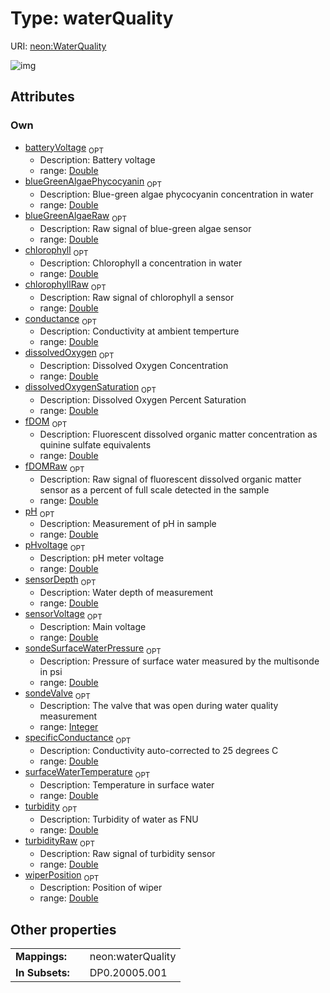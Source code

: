 
# Type: waterQuality




URI: [neon:WaterQuality](https://data.neonscience.org/WaterQuality)


![img](http://yuml.me/diagram/nofunky;dir:TB/class/[WaterQuality&#124;specificConductance:double%20%3F;dissolvedOxygen:double%20%3F;dissolvedOxygenSaturation:double%20%3F;conductance:double%20%3F;batteryVoltage:double%20%3F;surfaceWaterTemperature:double%20%3F;sensorVoltage:double%20%3F;pH:double%20%3F;pHvoltage:double%20%3F;blueGreenAlgaePhycocyanin:double%20%3F;chlorophyll:double%20%3F;fDOM:double%20%3F;turbidity:double%20%3F;sondeSurfaceWaterPressure:double%20%3F;sensorDepth:double%20%3F;chlorophyllRaw:double%20%3F;blueGreenAlgaeRaw:double%20%3F;fDOMRaw:double%20%3F;turbidityRaw:double%20%3F;wiperPosition:double%20%3F;sondeValve:integer%20%3F])

## Attributes


### Own

 * [batteryVoltage](batteryVoltage.md)  <sub>OPT</sub>
    * Description: Battery voltage
    * range: [Double](types/Double.md)
 * [blueGreenAlgaePhycocyanin](blueGreenAlgaePhycocyanin.md)  <sub>OPT</sub>
    * Description: Blue-green algae phycocyanin concentration in water
    * range: [Double](types/Double.md)
 * [blueGreenAlgaeRaw](blueGreenAlgaeRaw.md)  <sub>OPT</sub>
    * Description: Raw signal of blue-green algae sensor
    * range: [Double](types/Double.md)
 * [chlorophyll](chlorophyll.md)  <sub>OPT</sub>
    * Description: Chlorophyll a concentration in water
    * range: [Double](types/Double.md)
 * [chlorophyllRaw](chlorophyllRaw.md)  <sub>OPT</sub>
    * Description: Raw signal of chlorophyll a sensor
    * range: [Double](types/Double.md)
 * [conductance](conductance.md)  <sub>OPT</sub>
    * Description: Conductivity at ambient temperture
    * range: [Double](types/Double.md)
 * [dissolvedOxygen](dissolvedOxygen.md)  <sub>OPT</sub>
    * Description: Dissolved Oxygen Concentration
    * range: [Double](types/Double.md)
 * [dissolvedOxygenSaturation](dissolvedOxygenSaturation.md)  <sub>OPT</sub>
    * Description: Dissolved Oxygen Percent Saturation
    * range: [Double](types/Double.md)
 * [fDOM](fDOM.md)  <sub>OPT</sub>
    * Description: Fluorescent dissolved organic matter concentration as quinine sulfate equivalents
    * range: [Double](types/Double.md)
 * [fDOMRaw](fDOMRaw.md)  <sub>OPT</sub>
    * Description: Raw signal of fluorescent dissolved organic matter sensor as a percent of full scale detected in the sample
    * range: [Double](types/Double.md)
 * [pH](pH.md)  <sub>OPT</sub>
    * Description: Measurement of pH in sample
    * range: [Double](types/Double.md)
 * [pHvoltage](pHvoltage.md)  <sub>OPT</sub>
    * Description: pH meter voltage
    * range: [Double](types/Double.md)
 * [sensorDepth](sensorDepth.md)  <sub>OPT</sub>
    * Description: Water depth of measurement
    * range: [Double](types/Double.md)
 * [sensorVoltage](sensorVoltage.md)  <sub>OPT</sub>
    * Description: Main voltage
    * range: [Double](types/Double.md)
 * [sondeSurfaceWaterPressure](sondeSurfaceWaterPressure.md)  <sub>OPT</sub>
    * Description: Pressure of surface water measured by the multisonde in psi
    * range: [Double](types/Double.md)
 * [sondeValve](sondeValve.md)  <sub>OPT</sub>
    * Description: The valve that was open during water quality measurement
    * range: [Integer](types/Integer.md)
 * [specificConductance](specificConductance.md)  <sub>OPT</sub>
    * Description: Conductivity auto-corrected to 25 degrees C
    * range: [Double](types/Double.md)
 * [surfaceWaterTemperature](surfaceWaterTemperature.md)  <sub>OPT</sub>
    * Description: Temperature in surface water
    * range: [Double](types/Double.md)
 * [turbidity](turbidity.md)  <sub>OPT</sub>
    * Description: Turbidity of water as FNU
    * range: [Double](types/Double.md)
 * [turbidityRaw](turbidityRaw.md)  <sub>OPT</sub>
    * Description: Raw signal of turbidity sensor
    * range: [Double](types/Double.md)
 * [wiperPosition](wiperPosition.md)  <sub>OPT</sub>
    * Description: Position of wiper
    * range: [Double](types/Double.md)

## Other properties

|  |  |  |
| --- | --- | --- |
| **Mappings:** | | neon:waterQuality |
| **In Subsets:** | | DP0.20005.001 |

